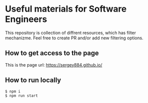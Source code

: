 # Useful materials for Software Engineers

This repository is collection of diffrent resources, which has filter mechanizme.
Feel free to create PR and/or add new filtering options. 

## How to get access to the page
This is the page url: https://sergey884.github.io/

## How to run locally

```bash
$ npm i
$ npm run start
```
